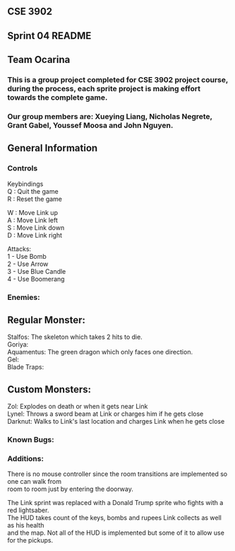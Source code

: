 ## CSE 3902
## Sprint 04 README
## Team Ocarina
### This is a group project completed for CSE 3902 project course, during the process, each sprite project is making effort towards the complete game. 
### Our group members are: Xueying Liang, Nicholas Negrete, Grant Gabel, Youssef Moosa and John Nguyen.

## General Information
### Controls
Keybindings<br/>
Q : Quit the game <br/>
R : Reset the game<br/>

W : Move Link up<br/>
A : Move Link left<br/>
S : Move Link down<br/>
D : Move Link right<br/>

Attacks:<br/>
1 - Use Bomb<br/>
2 - Use Arrow<br/>
3 - Use Blue Candle<br/>
4 - Use Boomerang<br/>

### Enemies:
## Regular Monster:
Stalfos: The skeleton which takes 2 hits to die.<br/>
Goriya: <br/>
Aquamentus: The green dragon which only faces one direction. <br/>
Gel:<br/>
Blade Traps: <br/>

## Custom Monsters:
Zol: Explodes on death or when it gets near Link<br/>
Lynel: Throws a sword beam at Link or charges him if he gets close<br/>
Darknut: Walks to Link's last location and charges Link when he gets close<br/>

### Known Bugs:


### Additions:
There is no mouse controller since the room transitions are implemented so one can walk from<br/>
room to room just by entering the doorway.<br/>

The Link sprint was replaced with a Donald Trump sprite who fights with a red lightsaber.<br/>
The HUD takes count of the keys, bombs and rupees Link collects as well as his health<br/>
and the map. Not all of the HUD is implemented but some of it to allow use for the pickups.<br/>

